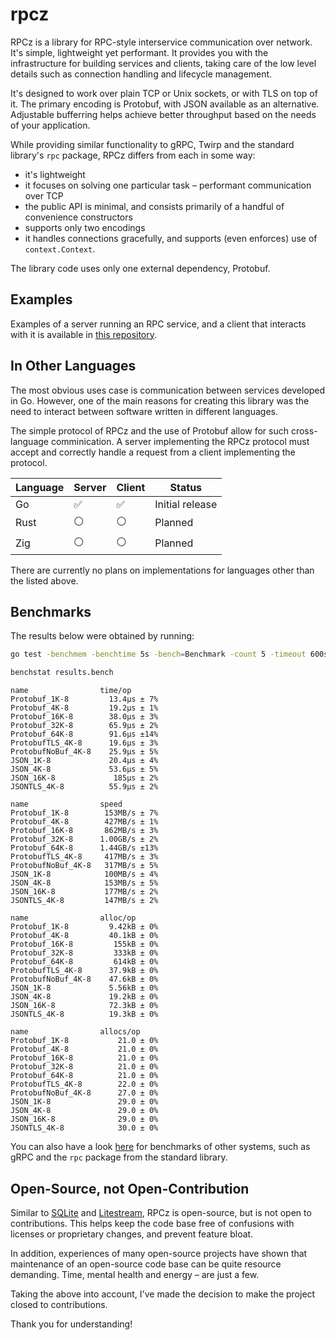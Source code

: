# rpcz

RPCz is a library for RPC-style interservice communication over network. It's simple, lightweight yet performant. It provides you with the infrastructure for building services and clients, taking care of the low level details such as connection handling and lifecycle management.

It's designed to work over plain TCP or Unix sockets, or with TLS on top of it. The primary encoding is Protobuf, with JSON available as an alternative. Adjustable bufferring helps achieve better throughput based on the needs of your application.

While providing similar functionality to gRPC, Twirp and the standard library's `rpc` package, RPCz differs from each in some way:
- it's lightweight
- it focuses on solving one particular task – performant communication over TCP
- the public API is minimal, and consists primarily of a handful of convenience constructors
- supports only two encodings
- it handles connections gracefully, and supports (even enforces) use of `context.Context`.

The library code uses only one external dependency, Protobuf.


## Examples

Examples of a server running an RPC service, and a client that interacts with it is available in [this repository](https://github.com/golocron/rpcz-example).


## In Other Languages

The most obvious uses case is communication between services developed in Go. However, one of the main reasons for creating this library was the need to interact between software written in different languages.

The simple protocol of RPCz and the use of Protobuf allow for such cross-language comminication. A server implementing the RPCz protocol must accept and correctly handle a request from a client implementing the protocol.

| Language | Server | Client | Status |
|--- | --- | --- | --- |
| Go | ✅ | ✅ | Initial release |
| Rust | ⚪ | ⚪ | Planned |
| Zig | ⚪ | ⚪ | Planned |

There are currently no plans on implementations for languages other than the listed above.


## Benchmarks

The results below were obtained by running:

```bash
go test -benchmem -benchtime 5s -bench=Benchmark -count 5 -timeout 600s -cpu=8 | tee results.bench

benchstat results.bench
```

```text
name                time/op
Protobuf_1K-8         13.4µs ± 7%
Protobuf_4K-8         19.2µs ± 1%
Protobuf_16K-8        38.0µs ± 3%
Protobuf_32K-8        65.9µs ± 2%
Protobuf_64K-8        91.6µs ±14%
ProtobufTLS_4K-8      19.6µs ± 3%
ProtobufNoBuf_4K-8    25.9µs ± 5%
JSON_1K-8             20.4µs ± 4%
JSON_4K-8             53.6µs ± 5%
JSON_16K-8             185µs ± 2%
JSONTLS_4K-8          55.9µs ± 2%

name                speed
Protobuf_1K-8        153MB/s ± 7%
Protobuf_4K-8        427MB/s ± 1%
Protobuf_16K-8       862MB/s ± 3%
Protobuf_32K-8      1.00GB/s ± 2%
Protobuf_64K-8      1.44GB/s ±13%
ProtobufTLS_4K-8     417MB/s ± 3%
ProtobufNoBuf_4K-8   317MB/s ± 5%
JSON_1K-8            100MB/s ± 4%
JSON_4K-8            153MB/s ± 5%
JSON_16K-8           177MB/s ± 2%
JSONTLS_4K-8         147MB/s ± 2%

name                alloc/op
Protobuf_1K-8         9.42kB ± 0%
Protobuf_4K-8         40.1kB ± 0%
Protobuf_16K-8         155kB ± 0%
Protobuf_32K-8         333kB ± 0%
Protobuf_64K-8         614kB ± 0%
ProtobufTLS_4K-8      37.9kB ± 0%
ProtobufNoBuf_4K-8    47.6kB ± 0%
JSON_1K-8             5.56kB ± 0%
JSON_4K-8             19.2kB ± 0%
JSON_16K-8            72.3kB ± 0%
JSONTLS_4K-8          19.3kB ± 0%

name                allocs/op
Protobuf_1K-8           21.0 ± 0%
Protobuf_4K-8           21.0 ± 0%
Protobuf_16K-8          21.0 ± 0%
Protobuf_32K-8          21.0 ± 0%
Protobuf_64K-8          21.0 ± 0%
ProtobufTLS_4K-8        22.0 ± 0%
ProtobufNoBuf_4K-8      27.0 ± 0%
JSON_1K-8               29.0 ± 0%
JSON_4K-8               29.0 ± 0%
JSON_16K-8              29.0 ± 0%
JSONTLS_4K-8            30.0 ± 0%
```

You can also have a look <a target="_blank" href="https://github.com/cockroachdb/rpc-bench#results-2020-04-18">here</a> for benchmarks of other systems, such as gRPC and the `rpc` package from the standard library.


## Open-Source, not Open-Contribution

Similar to [SQLite](https://www.sqlite.org/copyright.html) and [Litestream](https://github.com/benbjohnson/litestream#open-source-not-open-contribution), RPCz is open-source, but is not open to contributions. This helps keep the code base free of confusions with licenses or proprietary changes, and prevent feature bloat.

In addition, experiences of many open-source projects have shown that maintenance of an open-source code base can be quite resource demanding. Time, mental health and energy – are just a few.

Taking the above into account, I've made the decision to make the project closed to contributions.

Thank you for understanding!
